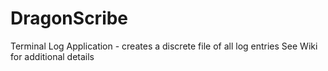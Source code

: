 # DragonScribe
Terminal Log Application - creates a discrete file of all log entries 
See Wiki for additional details     
